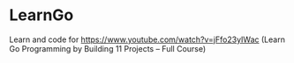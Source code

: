 # LearnGo
Learn and code for https://www.youtube.com/watch?v=jFfo23yIWac (Learn Go Programming by Building 11 Projects – Full Course)
